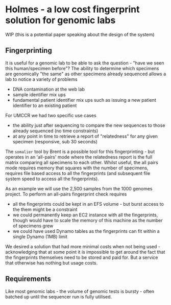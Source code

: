 # Holmes - a low cost fingerprint solution for genomic labs

WIP (this is a potential paper speaking about the design of the system)

## Fingerprinting

It is useful for a genomic lab to be able to ask the question - "have we seen
this human/specimen before"? The ability to determine which specimens are
genomically "the same" as other specimens already sequenced allows a lab to
notice a variety of problems

- DNA contamination at the web lab
- sample identifier mix ups
- fundamental patient identifier mix ups such as issuing a new patient identifier to an existing patient

For UMCCR we had two specific use cases

- the ability just after sequencing to compare the new sequences to those already sequenced (no time constraints)
- at any point in time to retrieve a report of "relatedness" for any given specimen (responsive, sub 30 seconds)

The `somalier` tool by Brent is a possible tool for this fingerprinting - but operates in an 'all-pairs' mode
where the relatedness report is the full matrix comparing all specimens to each other. Whilst useful,
the all pairs mode requires memory that squares with the number of specimens, requires file based access
to all the fingerprints (and subsequent file system speed to access all the fingerprints).

As an example we will use the 2,500 samples from the 1000 genomes project. To perform an all-pairs
fingerprint check requires

- all the fingerprints could be kept in an EFS volume - but burst access to the them might
  be a constraint
- we could permanently keep an EC2 instance with all the fingerprints, though would have to scale the
  memory of this machine as the number of specimens grew
- we could have used Dynamo tables as the fingerprints can fit within a single Dynamo (1MB) limit

We desired a solution that had more minimal costs when not being used - acknowledging that
at some point it is impossible to get around the fact that the fingerprints themselves need to
be stored and paid for. But a service that otherwise has nothing but usage costs.

## Requirements

Like most genomic labs - the volume of genomic tests is bursty - often batched
up until the sequencer run is fully utilised.
